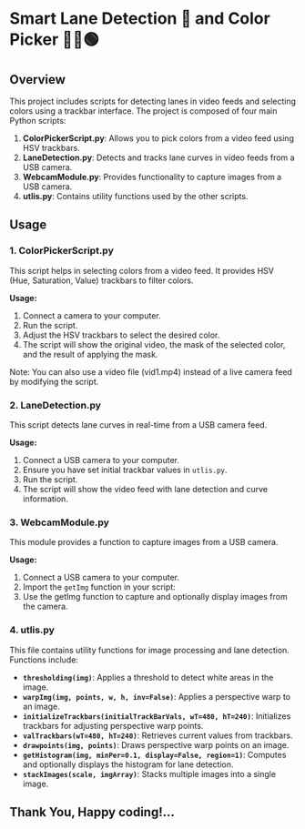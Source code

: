 # Smart Lane Detection 🚗 and Color Picker 🔵🔴🟢

## Overview

This project includes scripts for detecting lanes in video feeds and selecting colors using a trackbar interface. The project is composed of four main Python scripts:

1. **ColorPickerScript.py**: Allows you to pick colors from a video feed using HSV trackbars.
2. **LaneDetection.py**: Detects and tracks lane curves in video feeds from a USB camera.
3. **WebcamModule.py**: Provides functionality to capture images from a USB camera.
4. **utlis.py**: Contains utility functions used by the other scripts.

## Usage

### 1. ColorPickerScript.py

This script helps in selecting colors from a video feed. It provides HSV (Hue, Saturation, Value) trackbars to filter colors.

**Usage:**

1. Connect a camera to your computer.
2. Run the script.
3. Adjust the HSV trackbars to select the desired color.
4. The script will show the original video, the mask of the selected color, and the result of applying the mask.
   
Note: You can also use a video file (vid1.mp4) instead of a live camera feed by modifying the script.

### 2. LaneDetection.py

This script detects lane curves in real-time from a USB camera feed.

**Usage:**

1. Connect a USB camera to your computer.
2. Ensure you have set initial trackbar values in `utlis.py`.
3. Run the script.
4. The script will show the video feed with lane detection and curve information.


### 3. WebcamModule.py

This module provides a function to capture images from a USB camera.

**Usage:**

1. Connect a USB camera to your computer.
2. Import the `getImg` function in your script:
3. Use the getImg function to capture and optionally display images from the camera.

### 4. utlis.py

This file contains utility functions for image processing and lane detection. Functions include:

- **`thresholding(img)`**: Applies a threshold to detect white areas in the image.
- **`warpImg(img, points, w, h, inv=False)`**: Applies a perspective warp to an image.
- **`initializeTrackbars(initialTrackBarVals, wT=480, hT=240)`**: Initializes trackbars for adjusting perspective warp points.
- **`valTrackbars(wT=480, hT=240)`**: Retrieves current values from trackbars.
- **`drawpoints(img, points)`**: Draws perspective warp points on an image.
- **`getHistogram(img, minPer=0.1, display=False, region=1)`**: Computes and optionally displays the histogram for lane detection.
- **`stackImages(scale, imgArray)`**: Stacks multiple images into a single image.


## Thank You, Happy coding!...

   


